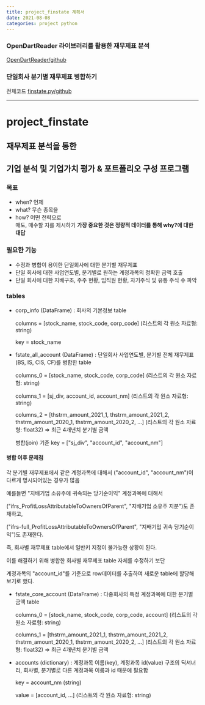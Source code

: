 ```yaml
---
title: project_finstate 계획서 
date: 2021-08-08
categories: project python 
---
```

### OpenDartReader 라이브러리를 활용한 재무제표 분석  
[OpenDartReader/github](https://github.com/FinanceData/OpenDartReader)  
  
### 단일회사 분기별 재무제표 병합하기 
전체코드 [finstate.py/github](https://github.com/yeonseo-Jung/project_finance/blob/aca4af282fedc2452e5f95f44f3d58ab07d4f09a/finstate.py)  
___

# project_finstate

## 재무제표 분석을 통한 
## 기업 분석 및 기업가치 평가 & 포트폴리오 구성 프로그램

### 목표
* when? 언제 
* what? 무슨 종목을  
* how? 어떤 전략으로  
매도, 매수할 지를 제시하기
**가장 중요한 것은 정량적 데이터를 통해 why?에 대한 대답**

### 필요한 기능

* 수정과 병합이 용이한 단일회사에 대한 분기별 재무제표
* 단일 회사에 대한 사업연도별, 분기별로 원하는 계정과목의 정확한 금액 호출
* 단일 회사에 대한 지배구조, 주주 현황, 임직원 현황,  자기주식 및 유통 주식 수 파악

### tables 
  
* corp_info (DataFrame) : 회사의 기본정보 table  

    columns = [stock_name, stock_code, corp_code] (리스트의 각 원소 자료형: string)

    key = stock_name

* fstate_all_account (DataFrame) : 단일회사 사업연도별, 분기별 전체 재무제표(BS, IS, CIS, CF)를 병합한 table  

    columns_0 = [stock_name, stock_code, corp_code] (리스트의 각 원소 자료형: string)

    columns_1 = [sj_div, account_id, account_nm] (리스트의 각 원소 자료형: string)

    columns_2 = [thstrm_amount_2021_1, thstrm_amount_2021_2, thstrm_amount_2020_1, thstrm_amount_2020_2, ...] (리스트의 각 원소 자료형: float32) ⇒ 최근 4개년치 분기별 금액

    병합(join) 기준 key = ["sj_div", "account_id", "account_nm"]

#### 병합 이후 문제점  
각 분기별 재무제표에서 같은 계정과목에 대해서 ("account_id", "account_nm")이 다르게 명시되어있는 경우가 많음   

예를들면 "지배기업 소유주에 귀속되는 당기순이익" 계정과목에 대해서   

("ifrs_ProfitLossAttributableToOwnersOfParent", "지배기업 소유주 지분")도 존재하고,  

("ifrs-full_ProfitLossAttributableToOwnersOfParent", "지배기업 귀속 당기순이익")도 존재한다.   

즉, 회사별 재무제표 table에서 일반키 지정이 불가능한 상황이 된다.   

이를 해결하기 위해 병합한 회사별 재무제표 table 자체를 수정하기 보단   

계정과목의 "account_id"를 기준으로 row데이터를 추출하여 새로운 table에 할당해보기로 했다.  
  
  
* fstate_core_account (DataFrame) : 다중회사의 특정 계정과목에 대한 분기별 금액 table  

    columns_0 = [stock_name, stock_code, corp_code, account] (리스트의 각 원소 자료형: string)

    columns_1 = [thstrm_amount_2021_1, thstrm_amount_2021_2, thstrm_amount_2020_1, thstrm_amount_2020_2, ...] (리스트의 각 원소 자료형: float32) ⇒ 최근 4개년치 분기별 금액  
      
* accounts (dictionary) : 계정과목 이름(key), 계정과목 id(value) 구조의 딕셔너리, 회사별, 분기별로 다른 계정과목 이름과 id 때문에 필요함  

    key = account_nm (string)  

    value = [account_id, ...] (리스트의 각 원소 자료형: string)
